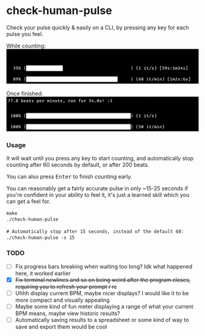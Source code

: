 # check-human-pulse

Check your pulse quickly & easily on a CLI, by pressing any key for each pulse you feel.

While counting:
![](./.github/IMAGES/started.png)

Once finished:
![](./.github/IMAGES/finished.png)

### Usage

It will wait until you press any key to start counting, and automatically stop counting after 60 seconds by default, or after 200 beats.

You can also press <kbd>Enter</kbd> to finish counting early.

You can reasonably get a fairly accurate pulse in only ~15-25 seconds if you're confident in your ability to feel it, it's just a learned skill which you can get a feel for.

```
make
./check-human-pulse

# Automatically stop after 15 seconds, instead of the default 60:
./check-human-pulse -s 15
```

### TODO

- [ ] Fix progress bars breaking when waiting too long? Idk what happened here, it worked earlier
- [x] <s>Fix terminal newlines and so on being weird after the program closes, requiring you to refresh your prompt / rc</s>
- [ ] Uhhh display current BPM, maybe nicer displays? I would like it to be more compact and visually appealing
- [ ] Maybe some kind of fun meter displaying a range of what your current BPM means, maybe view historic results?
- [ ] Automatically saving results to a spreadsheet or some kind of way to save and export them would be cool
